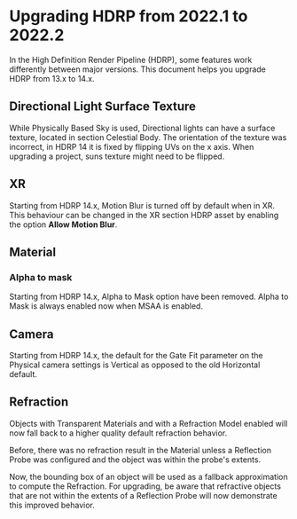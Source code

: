 # Upgrading HDRP from 2022.1 to 2022.2

In the High Definition Render Pipeline (HDRP), some features work differently between major versions. This document helps you upgrade HDRP from 13.x to 14.x.

## Directional Light Surface Texture

While Physically Based Sky is used, Directional lights can have a surface texture, located in section Celestial Body. The orientation of the texture was incorrect, in HDRP 14 it is fixed by flipping UVs on the x axis. When upgrading a project, suns texture might need to be flipped.

## XR

Starting from HDRP 14.x, Motion Blur is turned off by default when in XR. This behaviour can be changed in the XR section HDRP asset by enabling the option **Allow Motion Blur**.

## Material

### Alpha to mask

Starting from HDRP 14.x, Alpha to Mask option have been removed. Alpha to Mask is always enabled now when MSAA is enabled.


## Camera

Starting from HDRP 14.x, the default for the Gate Fit parameter on the Physical camera settings is Vertical as opposed to the old Horizontal default.


## Refraction

Objects with Transparent Materials and with a Refraction Model enabled will now fall back to a higher quality default refraction behavior.

Before, there was no refraction result in the Material unless a Reflection Probe was configured and the object was within the probe's extents.

Now, the bounding box of an object will be used as a fallback approximation to compute the Refraction. For upgrading, be aware that refractive objects that are not within the extents of a Reflection Probe will now demonstrate this improved behavior.
